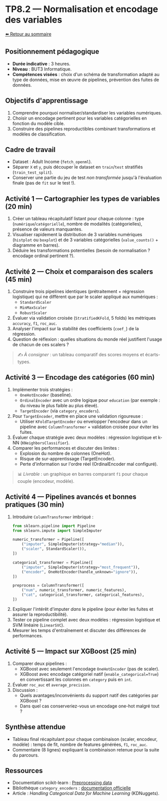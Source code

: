 # TP8.2 — Normalisation et encodage des variables

[⬅️ Retour au sommaire](../../LISEZMOI.md)

## Positionnement pédagogique
- **Durée indicative** : 3 heures.
- **Niveau** : BUT3 Informatique.
- **Compétences visées** : choix d'un schéma de transformation adapté au type de données, mise en œuvre de pipelines, prévention des fuites de données.

## Objectifs d'apprentissage
1. Comprendre pourquoi normaliser/standardiser les variables numériques.
2. Choisir un encodage pertinent pour les variables catégorielles en fonction du modèle cible.
3. Construire des pipelines reproductibles combinant transformations et modèles de classification.

## Cadre de travail
- Dataset : Adult Income (`fetch_openml`).
- Séparer `X` et `y`, puis découper le dataset en `train`/`test` stratifiés (`train_test_split`).
- Conserver une partie du jeu de test *non transformée* jusqu'à l'évaluation finale (pas de `fit` sur le test !).

## Activité 1 — Cartographier les types de variables (20 min)
1. Créer un tableau récapitulatif listant pour chaque colonne : type (`numérique`/`catégorielle`), nombre de modalités (catégorielles), présence de valeurs manquantes.
2. Visualiser rapidement la distribution de 3 variables numériques (`histplot` ou `boxplot`) et de 3 variables catégorielles (`value_counts()` + diagramme en barres).
3. Déduire les transformations potentielles (besoin de normalisation ? encodage ordinal pertinent ?).

## Activité 2 — Choix et comparaison des scalers (45 min)
1. Construire trois pipelines identiques (prétraitement + régression logistique) qui ne diffèrent que par le scaler appliqué aux numériques :
   - `StandardScaler`
   - `MinMaxScaler`
   - `RobustScaler`
2. Évaluer via validation croisée (`StratifiedKFold`, 5 folds) les métriques `accuracy`, `f1`, `roc_auc`.
3. Analyser l'impact sur la stabilité des coefficients (`coef_`) de la régression.
4. Question de réflexion : quelles situations du monde réel justifient l'usage de chacun de ces scalers ?

> ✍️ *À consigner* : un tableau comparatif des scores moyens et écarts-types.

## Activité 3 — Encodage des catégories (60 min)
1. Implémenter trois stratégies :
   - `OneHotEncoder` (baseline).
   - `OrdinalEncoder` avec un ordre logique pour `education` (par exemple : du niveau le plus faible au plus élevé).
   - `TargetEncoder` (via `category_encoders`).
2. Pour `TargetEncoder`, mettre en place une validation rigoureuse :
   - Utiliser `KFoldTargetEncoder` ou envelopper l'encodeur dans un pipeline avec `ColumnTransformer` + validation croisée pour éviter les fuites.
3. Évaluer chaque stratégie avec deux modèles : régression logistique et k-NN (`KNeighborsClassifier`).
4. Comparer les performances et discuter des limites :
   - Explosion du nombre de colonnes (OneHot).
   - Risque de sur-apprentissage (TargetEncoder).
   - Perte d'information sur l'ordre réel (OrdinalEncoder mal configuré).

> 📊 *Livrable* : un graphique en barres comparant `f1` pour chaque couple (encodeur, modèle).

## Activité 4 — Pipelines avancés et bonnes pratiques (30 min)
1. Introduire `ColumnTransformer` imbriqué :
   ```python
   from sklearn.pipeline import Pipeline
   from sklearn.impute import SimpleImputer

   numeric_transformer = Pipeline([
       ("imputer", SimpleImputer(strategy="median")),
       ("scaler", StandardScaler()),
   ])

   categorical_transformer = Pipeline([
       ("imputer", SimpleImputer(strategy="most_frequent")),
       ("encoder", OneHotEncoder(handle_unknown="ignore")),
   ])

   preprocess = ColumnTransformer([
       ("num", numeric_transformer, numeric_features),
       ("cat", categorical_transformer, categorical_features),
   ])
   ```
2. Expliquer l'intérêt d'imputer *dans* le pipeline (pour éviter les fuites et assurer la reproductibilité).
3. Tester ce pipeline complet avec deux modèles : régression logistique et SVM linéaire (`LinearSVC`).
4. Mesurer les temps d'entraînement et discuter des différences de performances.

## Activité 5 — Impact sur XGBoost (25 min)
1. Comparer deux pipelines :
   - XGBoost avec seulement l'encodage `OneHotEncoder` (pas de scaler).
   - XGBoost avec encodage catégoriel natif (`enable_categorical=True`) en convertissant les colonnes en `category` puis en `int`.
2. Évaluer `roc_auc` et `average_precision`.
3. Discussion :
   - Quels avantages/inconvénients du support natif des catégories par XGBoost ?
   - Dans quel cas conserveriez-vous un encodage one-hot malgré tout ?

## Synthèse attendue
- Tableau final récapitulant pour chaque combinaison (scaler, encodeur, modèle) : temps de fit, nombre de features générées, `f1`, `roc_auc`.
- Commentaire (8 lignes) expliquant la combinaison retenue pour la suite du parcours.

## Ressources
- Documentation scikit-learn : [Preprocessing data](https://scikit-learn.org/stable/modules/preprocessing.html)
- Bibliothèque `category_encoders` : [documentation officielle](https://contrib.scikit-learn.org/category_encoders/)
- Article : *Handling Categorical Data for Machine Learning* (KDNuggets).
